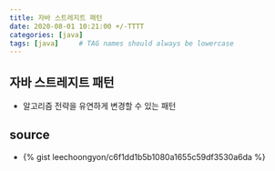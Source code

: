 ```yaml
---
title: 자바 스트레지트 패턴
date: 2020-08-01 10:21:00 +/-TTTT
categories: [java]
tags: [java]     # TAG names should always be lowercase
---
```


## 자바 스트레지트 패턴
- 알고리즘 전략을 유연하게 변경할 수 있는 패턴


## source
- {% gist leechoongyon/c6f1dd1b5b1080a1655c59df3530a6da %}
